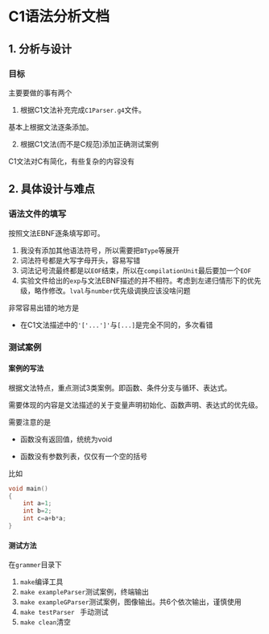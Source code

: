 # C1语法分析文档

## 1. 分析与设计

### 目标

主要要做的事有两个

1. 根据C1文法补充完成`C1Parser.g4`文件。

基本上根据文法逐条添加。

2. 根据C1文法(而不是C规范)添加正确测试案例

C1文法对C有简化，有些复杂的内容没有

## 2. 具体设计与难点

### 语法文件的填写

按照文法EBNF逐条填写即可。

1. 我没有添加其他语法符号，所以需要把`BType`等展开
2. 词法符号都是大写字母开头，容易写错
3. 词法记号流最终都是以`EOF`结束，所以在`compilationUnit`最后要加一个`EOF`
4. 实验文件给出的`exp`与文法EBNF描述的并不相符。考虑到左递归情形下的优先级，略作修改。`lval`与`number`优先级调换应该没啥问题

非常容易出错的地方是

- 在C1文法描述中的`'['...']'`与`[...]`是完全不同的，多次看错

### 测试案例

#### 案例的写法

根据文法特点，重点测试3类案例。即函数、条件分支与循环、表达式。

需要体现的内容是文法描述的关于变量声明初始化、函数声明、表达式的优先级。

需要注意的是

- 函数没有返回值，统统为void

- 函数没有参数列表，仅仅有一个空的括号

比如

```c
void main()
{
    int a=1;
    int b=2;
    int c=a+b*a;
}
```



#### 测试方法

在`grammer`目录下

1. `make`编译工具
2. `make exampleParser`测试案例，终端输出
3. `make exampleGParser`测试案例，图像输出。共6个依次输出，谨慎使用
4. `make testParser ` 手动测试
5. `make clean`清空

